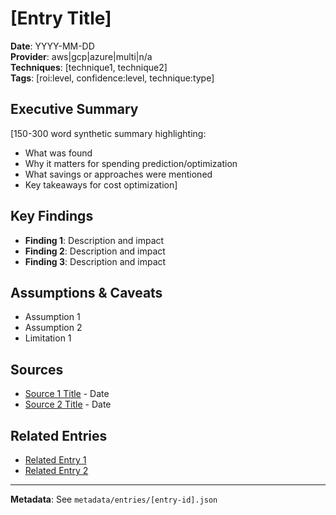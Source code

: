 # [Entry Title]

**Date**: YYYY-MM-DD  
**Provider**: aws|gcp|azure|multi|n/a  
**Techniques**: [technique1, technique2]  
**Tags**: [roi:level, confidence:level, technique:type]

## Executive Summary

[150-300 word synthetic summary highlighting:
- What was found
- Why it matters for spending prediction/optimization
- What savings or approaches were mentioned
- Key takeaways for cost optimization]

## Key Findings

- **Finding 1**: Description and impact
- **Finding 2**: Description and impact
- **Finding 3**: Description and impact

## Assumptions & Caveats

- Assumption 1
- Assumption 2
- Limitation 1

## Sources

- [Source 1 Title](URL) - Date
- [Source 2 Title](URL) - Date

## Related Entries

- [Related Entry 1](../path/to/entry.md)
- [Related Entry 2](../path/to/entry.md)

---

**Metadata**: See `metadata/entries/[entry-id].json`